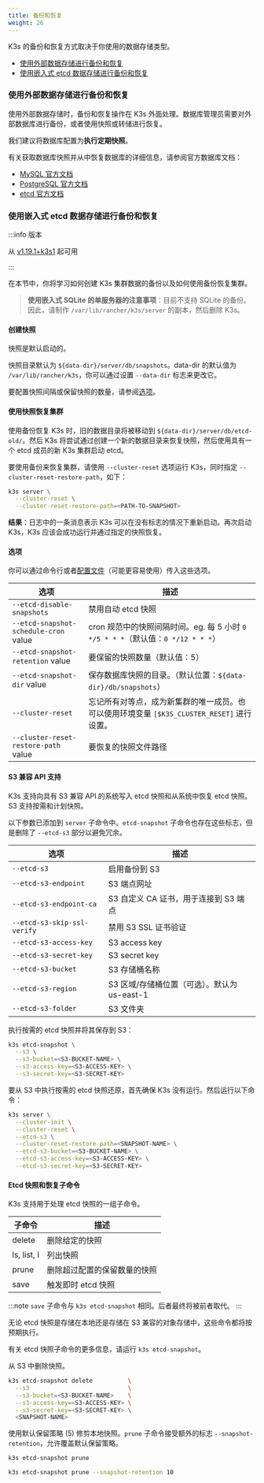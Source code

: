 ```yaml
---
title: 备份和恢复
weight: 26
---
```


K3s 的备份和恢复方式取决于你使用的数据存储类型。

- [使用外部数据存储进行备份和恢复](#使用外部数据存储进行备份和恢复)
- [使用嵌入式 etcd 数据存储进行备份和恢复](#使用嵌入式-etcd-数据存储进行备份和恢复)

### 使用外部数据存储进行备份和恢复

使用外部数据存储时，备份和恢复操作在 K3s 外面处理。数据库管理员需要对外部数据库进行备份，或者使用快照或转储进行恢复。

我们建议将数据库配置为**执行定期快照**。

有关获取数据库快照并从中恢复数据库的详细信息，请参阅官方数据库文档：

- [MySQL 官方文档](https://dev.mysql.com/doc/refman/8.0/en/replication-snapshot-method.html)
- [PostgreSQL 官方文档](https://www.postgresql.org/docs/8.3/backup-dump.html)
- [etcd 官方文档](https://etcd.io/docs/latest/op-guide/recovery/)

### 使用嵌入式 etcd 数据存储进行备份和恢复

:::info 版本

从 [v1.19.1+k3s1](https://github.com/k3s-io/k3s/releases/tag/v1.19.1%2Bk3s1) 起可用

:::

在本节中，你将学习如何创建 K3s 集群数据的备份以及如何使用备份恢复集群。

> **使用嵌入式 SQLite 的单服务器的注意事项**：目前不支持 SQLite 的备份。因此，请制作 `/var/lib/rancher/k3s/server` 的副本，然后删除 K3s。

#### 创建快照

快照是默认启动的。

快照目录默认为 `${data-dir}/server/db/snapshots`。data-dir 的默认值为 `/var/lib/rancher/k3s`，你可以通过设置 `--data-dir` 标志来更改它。

要配置快照间隔或保留快照的数量，请参阅[选项](#选项)。

#### 使用快照恢复集群

使用备份恢复 K3s 时，旧的数据目录将被移动到 `${data-dir}/server/db/etcd-old/`。然后 K3s 将尝试通过创建一个新的数据目录来恢复快照，然后使用具有一个 etcd 成员的新 K3s 集群启动 etcd。

要使用备份来恢复集群，请使用 `--cluster-reset` 选项运行 K3s，同时指定 `--cluster-reset-restore-path`，如下：

```bash
k3s server \
  --cluster-reset \
  --cluster-reset-restore-path=<PATH-TO-SNAPSHOT>
```

**结果**：日志中的一条消息表示 K3s 可以在没有标志的情况下重新启动。再次启动 K3s，K3s 应该会成功运行并通过指定的快照恢复。

#### 选项

你可以通过命令行或者[配置文件](../installation/configuration.md#配置文件)（可能更容易使用）传入这些选项。

| 选项 | 描述 |
| ----------- | --------------- |
| `--etcd-disable-snapshots` | 禁用自动 etcd 快照 |
| `--etcd-snapshot-schedule-cron` value | cron 规范中的快照间隔时间。eg. 每 5 小时 `0 */5 * * *`（默认值：`0 */12 * * *`） |
| `--etcd-snapshot-retention` value | 要保留的快照数量（默认值：5） |
| `--etcd-snapshot-dir` value | 保存数据库快照的目录。（默认位置：`${data-dir}/db/snapshots`） |
| `--cluster-reset` | 忘记所有对等点，成为新集群的唯一成员。也可以使用环境变量 `[$K3S_CLUSTER_RESET]` 进行设置。 |
| `--cluster-reset-restore-path` value | 要恢复的快照文件路径 |

#### S3 兼容 API 支持

K3s 支持向具有 S3 兼容 API 的系统写入 etcd 快照和从系统中恢复 etcd 快照。S3 支持按需和计划快照。

以下参数已添加到 `server` 子命令中。`etcd-snapshot` 子命令也存在这些标志，但是删除了 `--etcd-s3` 部分以避免冗余。

| 选项 | 描述 |
| ----------- | --------------- |
| `--etcd-s3` | 启用备份到 S3 |
| `--etcd-s3-endpoint` | S3 端点网址 |
| `--etcd-s3-endpoint-ca` | S3 自定义 CA 证书，用于连接到 S3 端点 |
| `--etcd-s3-skip-ssl-verify` | 禁用 S3 SSL 证书验证 |
| `--etcd-s3-access-key` | S3 access key |
| `--etcd-s3-secret-key` | S3 secret key |
| `--etcd-s3-bucket` | S3 存储桶名称 |
| `--etcd-s3-region` | S3 区域/存储桶位置（可选）。默认为 us-east-1 |
| `--etcd-s3-folder` | S3 文件夹 |

执行按需的 etcd 快照并将其保存到 S3：

```bash
k3s etcd-snapshot \
  --s3 \
  --s3-bucket=<S3-BUCKET-NAME> \
  --s3-access-key=<S3-ACCESS-KEY> \
  --s3-secret-key=<S3-SECRET-KEY>
```

要从 S3 中执行按需的 etcd 快照还原，首先确保 K3s 没有运行。然后运行以下命令：

```bash
k3s server \
  --cluster-init \
  --cluster-reset \
  --etcd-s3 \
  --cluster-reset-restore-path=<SNAPSHOT-NAME> \
  --etcd-s3-bucket=<S3-BUCKET-NAME> \
  --etcd-s3-access-key=<S3-ACCESS-KEY> \
  --etcd-s3-secret-key=<S3-SECRET-KEY>
```

#### Etcd 快照和恢复子命令

K3s 支持用于处理 etcd 快照的一组子命令。

| 子命令 | 描述 |
| ----------- | --------------- |
| delete | 删除给定的快照 |
| ls, list, l | 列出快照 |
| prune | 删除超过配置的保留数量的快照 |
| save | 触发即时 etcd 快照 |

:::note
`save` 子命令与 `k3s etcd-snapshot` 相同。后者最终将被前者取代。
:::

无论 etcd 快照是存储在本地还是存储在 S3 兼容的对象存储中，这些命令都将按预期执行。

有关 etcd 快照子命令的更多信息，请运行 `k3s etcd-snapshot`。

从 S3 中删除快照。

```bash
k3s etcd-snapshot delete          \
  --s3                            \
  --s3-bucket=<S3-BUCKET-NAME>    \
  --s3-access-key=<S3-ACCESS-KEY> \
  --s3-secret-key=<S3-SECRET-KEY> \
  <SNAPSHOT-NAME>
```

使用默认保留策略 (5) 修剪本地快照。`prune` 子命令接受额外的标志 `--snapshot-retention`，允许覆盖默认保留策略。

```bash
k3s etcd-snapshot prune
```

```bash
k3s etcd-snapshot prune --snapshot-retention 10
```

